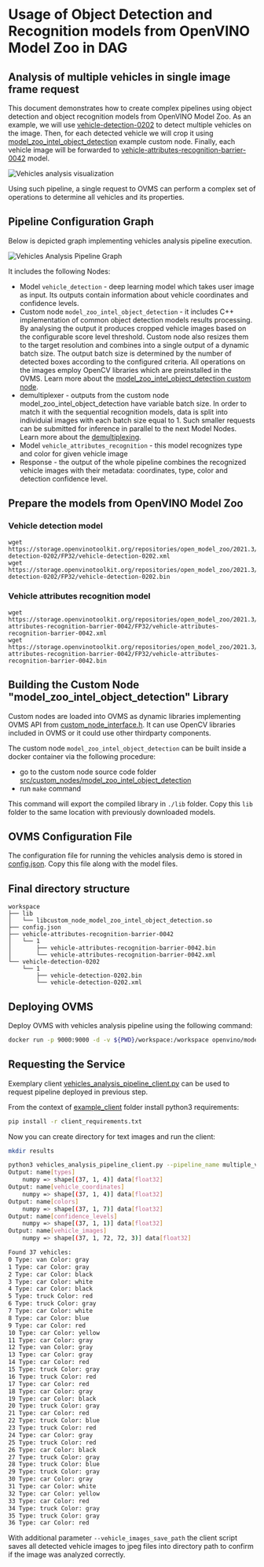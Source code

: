 # Usage of Object Detection and Recognition models from OpenVINO Model Zoo in DAG

## Analysis of multiple vehicles in single image frame request
This document demonstrates how to create complex pipelines using object detection and object recognition models from OpenVINO Model Zoo. As an example, we will use [vehicle-detection-0202](https://github.com/openvinotoolkit/open_model_zoo/blob/master/models/intel/vehicle-detection-0202/description/vehicle-detection-0202.md) to detect multiple vehicles on the image. Then, for each detected vehicle we will crop it using [model_zoo_intel_object_detection](../src/custom_nodes/model_zoo_intel_object_detection) example custom node. Finally, each vehicle image will be forwarded to [vehicle-attributes-recognition-barrier-0042](https://github.com/openvinotoolkit/open_model_zoo/blob/master/models/intel/vehicle-attributes-recognition-barrier-0042/description/vehicle-attributes-recognition-barrier-0042.md) model.

![Vehicles analysis visualization](vehicles_analysis.png)

Using such pipeline, a single request to OVMS can perform a complex set of operations to determine all vehicles and its properties.

## Pipeline Configuration Graph

Below is depicted graph implementing vehicles analysis pipeline execution. 

![Vehicles Analysis Pipeline Graph](vehicles_analysis_graph.svg)

It includes the following Nodes:
- Model `vehicle_detection` - deep learning model which takes user image as input. Its outputs contain information about vehicle coordinates and confidence levels.
- Custom node `model_zoo_intel_object_detection` - it includes C++ implementation of common object detection models results processing. By analysing the output it produces cropped vehicle images based on the configurable score level threshold. Custom node also resizes them to the target resolution and combines into a single output of a dynamic batch size. The output batch size is determined by the number of detected
boxes according to the configured criteria. All operations on the images employ OpenCV libraries which are preinstalled in the OVMS. Learn more about the [model_zoo_intel_object_detection custom node](../src/custom_nodes/model_zoo_intel_object_detection).
- demultiplexer - outputs from the custom node model_zoo_intel_object_detection have variable batch size. In order to match it with the sequential recognition models, data is split into individuial images with each batch size equal to 1.
Such smaller requests can be submitted for inference in parallel to the next Model Nodes. Learn more about the [demultiplexing](./demultiplexer.md).
- Model `vehicle_attributes_recognition` - this model recognizes type and color for given vehicle image
- Response - the output of the whole pipeline combines the recognized vehicle images with their metadata: coordinates, type, color and detection confidence level. 

## Prepare the models from OpenVINO Model Zoo
### Vehicle detection model
```
wget https://storage.openvinotoolkit.org/repositories/open_model_zoo/2021.3/models_bin/2/vehicle-detection-0202/FP32/vehicle-detection-0202.xml
wget https://storage.openvinotoolkit.org/repositories/open_model_zoo/2021.3/models_bin/2/vehicle-detection-0202/FP32/vehicle-detection-0202.bin
```
### Vehicle attributes recognition model
```
wget https://storage.openvinotoolkit.org/repositories/open_model_zoo/2021.3/models_bin/2/vehicle-attributes-recognition-barrier-0042/FP32/vehicle-attributes-recognition-barrier-0042.xml
wget https://storage.openvinotoolkit.org/repositories/open_model_zoo/2021.3/models_bin/2/vehicle-attributes-recognition-barrier-0042/FP32/vehicle-attributes-recognition-barrier-0042.bin
```

## Building the Custom Node "model_zoo_intel_object_detection" Library 

Custom nodes are loaded into OVMS as dynamic libraries implementing OVMS API from [custom_node_interface.h](../src/custom_node_interface.h).
It can use OpenCV libraries included in OVMS or it could use other thirdparty components.

The custom node `model_zoo_intel_object_detection` can be built inside a docker container via the following procedure:
- go to the custom node source code folder [src/custom_nodes/model_zoo_intel_object_detection](../src/custom_nodes/model_zoo_intel_object_detection)
- run `make` command

This command will export the compiled library in `./lib` folder.
Copy this `lib` folder to the same location with previously downloaded models.

## OVMS Configuration File

The configuration file for running the vehicles analysis demo is stored in [config.json](../src/custom_nodes/model_zoo_intel_object_detection/config_vehicles_example.json).
Copy this file along with the model files.

## Final directory structure
```
workspace
├── lib
│   └── libcustom_node_model_zoo_intel_object_detection.so
├── config.json
├── vehicle-attributes-recognition-barrier-0042
│   └── 1
│       ├── vehicle-attributes-recognition-barrier-0042.bin
│       └── vehicle-attributes-recognition-barrier-0042.xml
└── vehicle-detection-0202
    └── 1
        ├── vehicle-detection-0202.bin
        └── vehicle-detection-0202.xml
```

## Deploying OVMS

Deploy OVMS with vehicles analysis pipeline using the following command:

```bash
docker run -p 9000:9000 -d -v ${PWD}/workspace:/workspace openvino/model_server --config_path /workspace/config.json --port 9000
```

## Requesting the Service

Exemplary client [vehicles_analysis_pipeline_client.py](../example_client/vehicles_analysis_pipeline_client.py) can be used to request pipeline deployed in previous step.

From the context of [example_client](../example_client) folder install python3 requirements:
```bash
pip install -r client_requirements.txt
``` 

Now you can create directory for text images and run the client:
```bash
mkdir results
```
```bash
python3 vehicles_analysis_pipeline_client.py --pipeline_name multiple_vehicle_recognition --grpc_port 9000 --image_input_path ./images/cars/road1.jpg --vehicle_images_output_name vehicle_images --vehicle_images_save_path ./results --image_width 512 --image_height 512 --input_image_layout NHWC --output_image_layout NHWC
Output: name[types]
    numpy => shape[(37, 1, 4)] data[float32]
Output: name[vehicle_coordinates]
    numpy => shape[(37, 1, 4)] data[float32]
Output: name[colors]
    numpy => shape[(37, 1, 7)] data[float32]
Output: name[confidence_levels]
    numpy => shape[(37, 1, 1)] data[float32]
Output: name[vehicle_images]
    numpy => shape[(37, 1, 72, 72, 3)] data[float32]

Found 37 vehicles:
0 Type: van Color: gray
1 Type: car Color: gray
2 Type: car Color: black
3 Type: car Color: white
4 Type: car Color: black
5 Type: truck Color: red
6 Type: truck Color: gray
7 Type: car Color: white
8 Type: car Color: blue
9 Type: car Color: red
10 Type: car Color: yellow
11 Type: car Color: gray
12 Type: van Color: gray
13 Type: car Color: gray
14 Type: car Color: red
15 Type: truck Color: gray
16 Type: truck Color: red
17 Type: car Color: red
18 Type: car Color: gray
19 Type: car Color: black
20 Type: truck Color: gray
21 Type: car Color: red
22 Type: truck Color: blue
23 Type: truck Color: red
24 Type: car Color: gray
25 Type: truck Color: red
26 Type: car Color: black
27 Type: truck Color: gray
28 Type: truck Color: blue
29 Type: truck Color: gray
30 Type: car Color: gray
31 Type: car Color: white
32 Type: car Color: yellow
33 Type: car Color: red
34 Type: truck Color: gray
35 Type: truck Color: gray
36 Type: car Color: red
```

With additional parameter `--vehicle_images_save_path` the client script saves all detected vehicle images to jpeg files into directory path to confirm
if the image was analyzed correctly.
